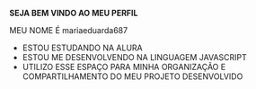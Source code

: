 ****SEJA BEM VINDO AO MEU PERFIL****

MEU NOME É mariaeduarda687

- ESTOU ESTUDANDO NA ALURA
- ESTOU ME DESENVOLVENDO NA LINGUAGEM JAVASCRIPT
- UTILIZO ESSE ESPAÇO PARA MINHA ORGANIZAÇÃO E COMPARTILHAMENTO DO MEU PROJETO DESENVOLVIDO 

